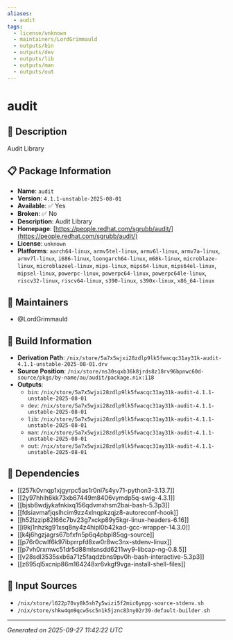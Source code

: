 ```yaml
---
aliases:
  - audit
tags:
  - license/unknown
  - maintainers/LordGrimmauld
  - outputs/bin
  - outputs/dev
  - outputs/lib
  - outputs/man
  - outputs/out
---
```


# audit

## 📝 Description

Audit Library

## 📋 Package Information

- **Name**: `audit`
- **Version**: `4.1.1-unstable-2025-08-01`
- **Available**: ✅ Yes
- **Broken**: ✅ No
- **Description**: Audit Library
- **Homepage**: [https://people.redhat.com/sgrubb/audit/](https://people.redhat.com/sgrubb/audit/)
- **License**: `unknown`
- **Platforms**: `aarch64-linux`, `armv5tel-linux`, `armv6l-linux`, `armv7a-linux`, `armv7l-linux`, `i686-linux`, `loongarch64-linux`, `m68k-linux`, `microblaze-linux`, `microblazeel-linux`, `mips-linux`, `mips64-linux`, `mips64el-linux`, `mipsel-linux`, `powerpc-linux`, `powerpc64-linux`, `powerpc64le-linux`, `riscv32-linux`, `riscv64-linux`, `s390-linux`, `s390x-linux`, `x86_64-linux`
## 👥 Maintainers

- @LordGrimmauld


## 🔧 Build Information

- **Derivation Path**: `/nix/store/5a7x5wjxi28zdlp9lk5fwacqc31ay31k-audit-4.1.1-unstable-2025-08-01.drv`
- **Source Position**: `/nix/store/ns30sqxb36k8jrds8z18rv96bpnwc60d-source/pkgs/by-name/au/audit/package.nix:118`
- **Outputs**:
  - `bin`:  `/nix/store/5a7x5wjxi28zdlp9lk5fwacqc31ay31k-audit-4.1.1-unstable-2025-08-01`
  - `dev`:  `/nix/store/5a7x5wjxi28zdlp9lk5fwacqc31ay31k-audit-4.1.1-unstable-2025-08-01`
  - `lib`:  `/nix/store/5a7x5wjxi28zdlp9lk5fwacqc31ay31k-audit-4.1.1-unstable-2025-08-01`
  - `man`:  `/nix/store/5a7x5wjxi28zdlp9lk5fwacqc31ay31k-audit-4.1.1-unstable-2025-08-01`
  - `out`:  `/nix/store/5a7x5wjxi28zdlp9lk5fwacqc31ay31k-audit-4.1.1-unstable-2025-08-01`

## 🔗 Dependencies

- [[257k0vnqp1xjgyrpc5as1r0nl7s4yv71-python3-3.13.7]]
- [[2y97hhlh6kk73xb67449m8406vymdp5q-swig-4.3.1]]
- [[bjsb6wdjykafnkixq156qdvmxhsm2bai-bash-5.3p3]]
- [[fdsiavmafjqslhcim9zz4xlnqpkzqjz8-autoreconf-hook]]
- [[h52lzzip82l66c7bv23g7xckp89y5kgr-linux-headers-6.16]]
- [[i9kj1nhzkg91xsq8ny4z4hipl0b42kad-gcc-wrapper-14.3.0]]
- [[k4j6hgzjagrs67bfxfn5p6q4pbpl85qg-source]]
- [[p76r0cwlf6k97ibprrpfd8xw0r8wc3nx-stdenv-linux]]
- [[p7vh0rxmwc51dr5d88mlsnsdd6211wy9-libcap-ng-0.8.5]]
- [[v28sdl3535sxb6a71z5faqdzbns9pv0h-bash-interactive-5.3p3]]
- [[z695ql5xcnip86m164248xr6vkgf9vga-install-shell-files]]

## 📁 Input Sources

- `/nix/store/l622p70vy8k5sh7y5wizi5f2mic6ynpg-source-stdenv.sh`
- `/nix/store/shkw4qm9qcw5sc5n1k5jznc83ny02r39-default-builder.sh`

---
*Generated on 2025-09-27 11:42:22 UTC*

